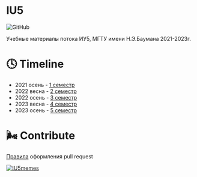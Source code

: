 # IU5
![GitHub](https://img.shields.io/github/license/mightyK1ngRichard/IU5?color=brightgreen)

Учебные материалы потока ИУ5, МГТУ имени Н.Э.Баумана 2021-2023г.
# 🕓 Timeline 
- 2021 осень - [1 семестр](https://github.com/mightyK1ngRichard/IU5/tree/main/Term-1)
- 2022 весна - [2 семестр](https://github.com/mightyK1ngRichard/IU5/tree/main/Term-2)
- 2022 осень - [3 семестр](https://github.com/mightyK1ngRichard/IU5/tree/main/Term-3)
- 2023 весна - [4 семестр](https://github.com/mightyK1ngRichard/IU5/tree/main/Term-4)
- 2023 осень - [5 семестр](https://github.com/mightyK1ngRichard/IU5/tree/main/Term-5)
 
# 🌬 Contribute
[Правила](https://github.com/mightyK1ngRichard/IU5/wiki/Contribute) оформления pull request
 
[![IU5memes](https://img.shields.io/badge/-CHILL_ZONE-090909?style=flat-square&logo=vk&logoColor=1E90FF)](https://vk.com/kak_delaut_dvoeshniki) <br>
